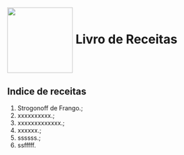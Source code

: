 <h1>
    <a href="https://www.dio.me/">
     <img align="center" width="150px" src="https://www.designi.com.br/images/preview/10415756.jpg"></a>
    <span> Livro de Receitas</span>
</h1>

## Indice de receitas

1. Strogonoff de Frango.;
2. xxxxxxxxxx.;
3. xxxxxxxxxxxxx.;
4. xxxxxx.;
5. ssssss.;
6. ssfffff.

